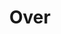 ---
title: Over
permalink: /over
layout: over
description: Een korte uitleg, zichtbaar op de website en op google.
---